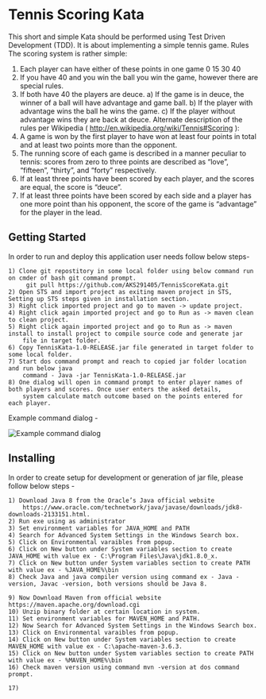 # Tennis Scoring Kata

This short and simple Kata should be performed using Test Driven Development (TDD).
It is about implementing a simple tennis game.
Rules
The scoring system is rather simple:
  1) Each player can have either of these points in one game 0 15 30 40
  2) If you have 40 and you win the ball you win the game, however there are special rules.
  3) If both have 40 the players are deuce.
      a) If the game is in deuce, the winner of a ball will have advantage and game ball.
      b) If the player with advantage wins the ball he wins the game.
      c) If the player without advantage wins they are back at deuce.
Alternate description of the rules per Wikipedia ( http://en.wikipedia.org/wiki/Tennis#Scoring ):
  1) A game is won by the first player to have won at least four points in total and at least two points more than the opponent.
  2) The running score of each game is described in a manner peculiar to tennis: scores from zero to three points are described as            “love”, “fifteen”, “thirty”, and “forty” respectively.
  3) If at least three points have been scored by each player, and the scores are equal, the score is “deuce”.
  4) If at least three points have been scored by each side and a player has one more point than his opponent, the score of the game is        “advantage” for the player in the lead.
  
  ## Getting Started
  
  In order to run and deploy this application user needs follow below steps-
  
    1) Clone git repostitory in some local folder using below command run on cmder of bash git command prompt.
         git pull https://github.com/AKS291405/TennisScoreKata.git
    2) Open STS and import project as exiting maven project in STS, Setting up STS steps given in installation section.
    3) Right click imported project and go to maven -> update project.
    4) Right click again imported project and go to Run as -> maven clean to clean project.
    5) Right click again imported project and go to Run as -> maven install to install project to compile source code and generate jar
        file in target folder.
    6) Copy TennisKata-1.0-RELEASE.jar file generated in target folder to some local folder.
    7) Start dos command prompt and reach to copied jar folder location and run below java 
        command - Java -jar TennisKata-1.0-RELEASE.jar
    8) One dialog will open in command prompt to enter player names of both players and scores. Once user enters the asked details,
        system calculate match outcome based on the points entered for each player.
     
  Example command dialog -
  
   
  ![Example command dialog](https://github.com/AKS291405/TennisScoreKata/blob/master/command_dialog.png)
        
  ## Installing
  In order to create setup for development or generation of jar file, please follow below steps -
  
    1) Download Java 8 from the Oracle’s Java official website 
        https://www.oracle.com/technetwork/java/javase/downloads/jdk8-downloads-2133151.html.
    2) Run exe using as administrator
    3) Set environment variables for JAVA_HOME and PATH
    4) Search for Advanced System Settings in the Windows Search box.
    5) Click on Environmental varaibles from popup.
    6) Click on New button under System variables section to create JAVA_HOME with value ex - C:\Program Files\Java\jdk1.8.0_x.
    7) Click on New button under System variables section to create PATH with value ex - %JAVA_HOME%\bin
    8) Check Java and java compiler version using command ex - Java -version, Javac -version, both versions should be Java 8.
    
    9) Now Download Maven from official website https://maven.apache.org/download.cgi
    10) Unzip binary folder at certain location in system.
    11) Set environment variables for MAVEN_HOME and PATH.
    12) Now Search for Advanced System Settings in the Windows Search box.
    13) Click on Environmental varaibles from popup.
    14) Click on New button under System variables section to create MAVEN_HOME with value ex - C:\apache-maven-3.6.3.
    15) Click on New button under System variables section to create PATH with value ex - %MAVEN_HOME%\bin
    16) Check maven version using command mvn -version at dos command prompt.
    
    17) 


    
        
        
        
    
